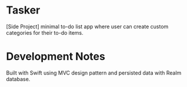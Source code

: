 # Tasker 
[Side Project]  minimal to-do list app where user can create custom categories for their to-do items.
# Development Notes 
Built with Swift using MVC design pattern and persisted data with Realm database.
   
